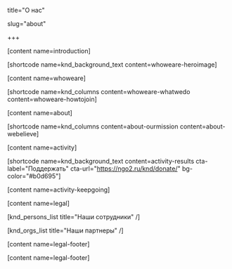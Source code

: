 title="О нас"

slug="about"

+++

[content name=introduction]

[shortcode name=knd_background_text content=whoweare-heroimage]

[content name=whoweare]

[shortcode name=knd_columns content=whoweare-whatwedo content=whoweare-howtojoin]

[content name=about]

[shortcode name=knd_columns content=about-ourmission content=about-webelieve]

[content name=activity]

[shortcode name=knd_background_text content=activity-results cta-label="Поддержать" cta-url="https://ngo2.ru/knd/donate/" bg-color="#b0d695"]

[content name=activity-keepgoing]


[content name=legal]

[knd_persons_list title="Наши сотрудники" /]

[knd_orgs_list title="Наши партнеры" /]

[content name=legal-footer]

[content name=legal-footer]
